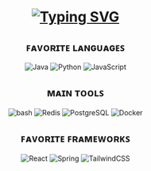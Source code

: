 <!-- dynamic header -->
<div align="center">
    <h1>
      <a href="https://git.io/typing-svg"><img src="https://readme-typing-svg.herokuapp.com?font=SourceCode+Pro&pause=1000&color=3AFFE3&center=true&vCenter=true&random=false&width=435&lines=Hey+there..;You+found+my+GitHub..;Welcome+%E3%82%B7;If+you're+interested+in+tech..;or+society..;Feel+free+to+contact+me!" alt="Typing SVG" /></a>
    </h1>
</div>

<!-- favorite languages -->
<div align="center">
    <h2>ꜰᴀᴠᴏʀɪᴛᴇ ʟᴀɴɢᴜᴀɢᴇꜱ</h2>
    <img src="https://img.shields.io/badge/Java-007396?style=for-the-badge&logo=java&logoColor=white" alt="Java" />
    <img src="https://img.shields.io/badge/Python-3776AB?style=for-the-badge&logo=python&logoColor=white" alt="Python" />
    <img src="https://img.shields.io/badge/JavaScript-F7DF1E?style=for-the-badge&logo=javascript&logoColor=black" alt="JavaScript" />
</div>

<!-- TODO: add introduction -->

<!-- main tools -->
<div align="center">
    <h2>ᴍᴀɪɴ ᴛᴏᴏʟꜱ</h2>
    <img src="https://img.shields.io/badge/Shell_Script-121011?style=for-the-badge&logo=gnu-bash&logoColor=white" alt="bash" />
    <img src="https://img.shields.io/badge/redis-%23DD0031.svg?&style=for-the-badge&logo=redis&logoColor=white" alt="Redis" />
    <img src="https://img.shields.io/badge/PostgreSQL-316192?style=for-the-badge&logo=postgresql&logoColor=white" alt="PostgreSQL" />
    <img src="https://img.shields.io/badge/docker-%230db7ed.svg?style=for-the-badge&logo=docker&logoColor=white" alt="Docker" />
    <!-- TODO: add GCP -->
</div>

<div align="center">
    <h2>ꜰᴀᴠᴏʀɪᴛᴇ ꜰʀᴀᴍᴇᴡᴏʀᴋꜱ</h2>
    <img src="https://img.shields.io/badge/React-20232A?style=for-the-badge&logo=react&logoColor=61DAFB" alt="React"/>
    <img src="https://img.shields.io/badge/Spring-6DB33F?style=for-the-badge&logo=spring&logoColor=white" alt="Spring" />    
    <img src="https://img.shields.io/badge/Tailwind_CSS-38B2AC?style=for-the-badge&logo=tailwind-css&logoColor=white" alt="TailwindCSS" />
</div>
